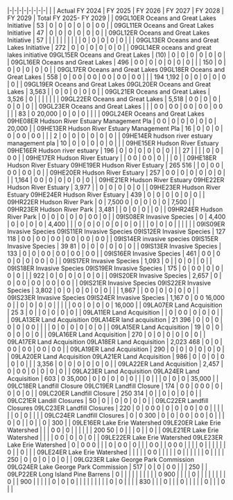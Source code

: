 |-|-|-|-|-|-|-|-|
| | Actual FY 2024 | FY 2025 | FY 2026 | FY 2027 | FY 2028 | FY 2029 | Total FY 2025- FY  2029 |
| 09GL10ER Oceans and Great Lakes Initiative | 53 | 0 | 0 | 0 | 0 | 0 | 0  0 |
| 09GL11ER Oceans and Great Lakes Initiative | 47 | 0 | 0 | 0 | 0 | 0 | 0 |
| 09GL12ER Oceans and Great Lakes Initiative | 57 | | | | | | |
| | | 0 | 0 | 0 | 0 | 0 | |
| 09GL13ER Oceans and Great Lakes Initiative | 272 | 0 | 0 | 0 | 0 | 0 | 0 |
| 09GL14ER oceans and great lakes initiative 09GL15ER Oceans and Great Lakes | (10) | 0 | 0 | 0 | 0 | 0 | 0 |
| 09GL16ER Oceans and Great Lakes | 496 | 0  0 | 0 | 0 | 0 | 0 | 0 |
| | 150 | 0 | 0 | 0 | 0 | 0 | 0 |
| 09GL17ER Oceans and Great Lakes 09GL18ER Oceans and Great Lakes | 558 | 0 | 0  0 | 0  0 | 0  0 | 0  0 | 0  0 |
| | 194  1,192 | 0 | 0 | 0 | 0 | 0 | 0 |
| 09GL19ER Oceans and Great Lakes 09GL20ER Oceans and Great Lakes | 3,563 | | 0 | 0 | 0 | 0 | 0 |
| 09GL21ER Oceans and Great Lakes | 3,526 | 0 | | | | | |
| 09GL22ER Oceans and Great Lakes | 5,518 | 0  0 | 0 | 0 | 0 | 0 | 0 |
| 09GL23ER Oceans and Great Lakes | | | 0  0 | 0  0 | 0  0 | 0  0 | 0  0 |
| | 83 | 0  20,000 | 0 | 0 | 0 | | |
| 09GL24ER Oceans and Great Lakes 09HE08ER Hudson River Estuary Management Pla | 0  0 | 0 | 0 | 0 | 0 | 0 | 20,000 |
| 09HE13ER Hudson River Estuary Management Pla | 16 | 0 | 0 | 0 | 0 | 0  0 | 0  0 |
| | 2 | 0 | 0 | 0 | 0 | 0 | 0 |
| 09HE14ER hudson river estuary management pla | 10 | 0 | 0 | 0 | 0 | 0 | |
| 09HE15ER Hudson River Estuary 09HE16ER Hudson river estuary | 196 | 0 | 0 | 0 | 0 | 0 | 0 |
| | 27 | | | | 0 | 0 | 0  0 |
| 09HE17ER Hudson River Estuary | | 0  0 | 0  0 | 0 | | | 0 |
| 09HE18ER Hudson River Estuary 09HE19ER Hudson River Estuary | 265  516 | | 0 | 0  0 | 0  0 | 0  0 | 0 |
| 09HE20ER Hudson River Estuary | 257 | 0  0 | 0 | 0 | 0 | 0 | 0 |
| | 1,164 | 0  0 | 0 | 0 | 0 | 0 | 0 |
| 09HE21ER Hudson River Estuary 09HE22ER Hudson River Estuary | 3,977 | | 0 | 0 | 0 | 0 | 0 |
| 09HE23ER Hudson River Estuary 09HE24ER Hudson River Estuary | 439 | 0 | 0 | 0 | 0 | 0 | 0 |
| 09HR22ER Hudson River Park | 0 | 7,500  0 | 0 | 0 | 0 | 0 | 7,500 |
| 09HR23ER Hudson River Park | 3,481 | | 0 | 0 | 0 | | 0 |
| 09HR24ER Hudson River Park | 0 | 0 | 0 | 0 | 0 | 0  0 | 0 |
| 09IS08ER Invasive Species | 0 | 4,400 | 0 | 0 | 0 | 0 | 4,400 |
| | 0 | 0 | 0 | 0 | 0 | 0 | 0 |
| | 0 | 0 | 0 | | | | |
| 09IS09ER Invasive Species 09IS11ER Invasive Species 09IS12ER Invasive Species | 127  118 | 0  0 | 0  0 | 0  0 | 0  0 | 0  0 | 0  0 |
| 09IS14ER invasive species 09IS15ER Invasive Species | 39  81 | 0 | 0 | 0 | 0 | 0 | 0 |
| 09IS13ER Invasive Species | 133 | 0 | 0 | 0  0 | 0  0 | 0  0 | 0  0 |
| 09IS16ER Invasive Species | 461 | 0  0 | 0  0 | 0 | 0 | 0  0 | 0 |
| 09IS17ER Invasive Species | 1,093 | 0 | | 0 | 0 | | 0 |
| 09IS18ER Invasive Species 09IS19ER Invasive Species | 175 | 0 | 0  0 | 0 | 0 | 0 | 0 |
| | 922 | 0 | 0 | 0 | 0 | 0 | 0 |
| 09IS20ER Invasive Species | 2,657 | 0 | 0 | 0  0 | 0  0 | 0  0 | 0  0 |
| 09IS21ER Invasive Species 09IS22ER Invasive Species | 3,802 | 0 | 0 | 0 | 0 | 0 | 0 |
| | 1,867 | | 0  0 | 0 | 0 | 0 | 0 |
| 09IS23ER Invasive Species 09IS24ER Invasive Species | 1,167  0 | 0  0  16,000  0 | | 0 | 0 | 0 | 0 |
| | | | 0  0 | 0 | 0 | 0 | 16,000 |
| 09LA07ER Land Acquisition | 25  3 | 0 | | 0 | 0 | 0 | 0 |
| 09LA11ER Land Acquisition | | 0 | 0  0 | 0 | 0 | 0 | |
| 09LA13ER Land Acquisition 09LA14ER land acquisition | 21  396 | 0 | 0 | 0 | 0 | 0 | 0  0 |
| | | 0 | 0 | 0 | 0 | 0 | 0 |
| 09LA15ER Land Acquisition | 19 | 0 | 0 | 0 | 0 | 0 | 0 |
| 09LA16ER Land Acquisition | 270 | 0 | 0 | 0 | 0 | 0 | 0 |
| 09LA17ER Land Acquisition 09LA18ER Land Acquisition | 2,023  468 | 0 | 0 | 0  0 | 0  0 | 0  0 | 0  0 |
| 09LA19ER Land Acquisition | 290 | 0 | 0 | 0 | 0 | 0 | 0 |
| 09LA20ER Land Acquisition 09LA21ER Land Acquisition | 986 | 0 | 0 | 0 | 0 | 0 | 0 |
| | 3,356 | 0 | 0 | 0 | 0 | 0 | 0 |
| 09LA22ER Land Acquisition | 2,457 | 0 | 0  0 | 0 | 0 | 0 | 0 |
| 09LA23ER Land Acquisition 09LA24ER Land Acquisition | 603 | 0  35,000 | 0 | 0 | 0 | 0 | 0 |
| | 0 | | | 0 | 0 | 0 | 35,000 |
| 09LC18ER Landfill Closure 09LC19ER Landfill Closure | 174 | 0  0 | 0  0  0 | 0 | 0 | 0 | 0 |
| 09LC20ER Landfill Closure | 250  314 | 0 | | 0 | 0 | 0 | 0 |
| 09LC21ER Landill Closures | 50 | 0 | | 0 | 0 | 0 | 0 |
| 09LC22ER Landfill Closures 09LC23ER Landfill Closures | 220 | 0 | 0  0  0 | 0 | 0 | 0  0 | 0  0 |
| | | | | 0 | 0 | | |
| 09LC24ER Landfill Closures | 0 | 0  300 | 0 | 0 | 0  0 | 0  0 | 0 |
| | 0 | 0 | | 0 | | 0 | 300 |
| 09LE16ER Lake Erie Watershed 09LE20ER Lake Erie Watershed | | | 0  0 | 0 | | | |
| | 200  50 | 0 | | | 0 | | 0 |
| 09LE21ER Lake Erie Watershed | | | | 0  0 | 0 | 0 | 0 |
| 09LE22ER Lake Erie Watershed 09LE23ER Lake Erie Watershed | 0 | 0  0  0 | | | 0 | 0  0 | 0 |
| | 0  0 | | 0  0  0 | | | | 0 |
| | | | | 0 | | 0 | |
| 09LE24ER Lake Erie Watershed | | | | | 0  0 | | |
| | 0 | | | | | | 0 |
| | | 250 | 0 | 0 | 0 | 0 | 0 |
| 09LG23ER Lake George Park Commission 09LG24ER Lake George Park Commission | 517 | 0 | 0 | 0  0 | | | 250 |
| 09LP22ER Long Island Pine Barrens | 0 | | | | | | |
| | | 0  900 | | | | 0 | |
| | | | | | 0 | | 900 |
| | | | 0 | 0 | 0 | | |
| | | | | | 0 | 0 | |
| | 830 | | | 0 | | | 0 |
| | | | 0 | | | 0 | |
